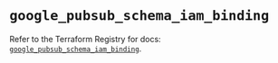 # `google_pubsub_schema_iam_binding`

Refer to the Terraform Registry for docs: [`google_pubsub_schema_iam_binding`](https://registry.terraform.io/providers/hashicorp/google-beta/6.39.0/docs/resources/google_pubsub_schema_iam_binding).
